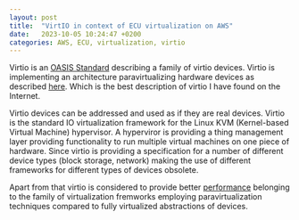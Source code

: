 ```yaml
---
layout: post
title:  "VirtIO in context of ECU virtualization on AWS"
date:   2023-10-05 10:24:47 +0200
categories: AWS, ECU, virtualization, virtio
---
```


Virtio is an [OASIS Standard](https://docs.oasis-open.org/virtio/virtio/v1.1/csprd01/virtio-v1.1-csprd01.html) describing a family of virtio devices. Virtio is implementing an architecture paravirtualizing hardware devices as described [here](https://developer.ibm.com/articles/l-virtio/). Which is the best description of virtio I have found on the Internet. 

Virtio devices can be addressed and used as if they are real devices.  Virtio is the standard IO virtualization framework for the Linux KVM (Kernel-based Virtual Machine) hypervisor. A hyperviror is providing a thing management layer providing functionality to run multiple virtual machines on one piece of hardware. Since virtio is providing a specification for a number of different device types (block storage, network) making the use of different frameworks for different types of devices obsolete.

Apart from that virtio is considered to provide better [performance](https://wiki.libvirt.org/Virtio.html) belonging to the family of virtualization fremworks employing paravirtualization techniques compared to fully virtualized abstractions of devices.